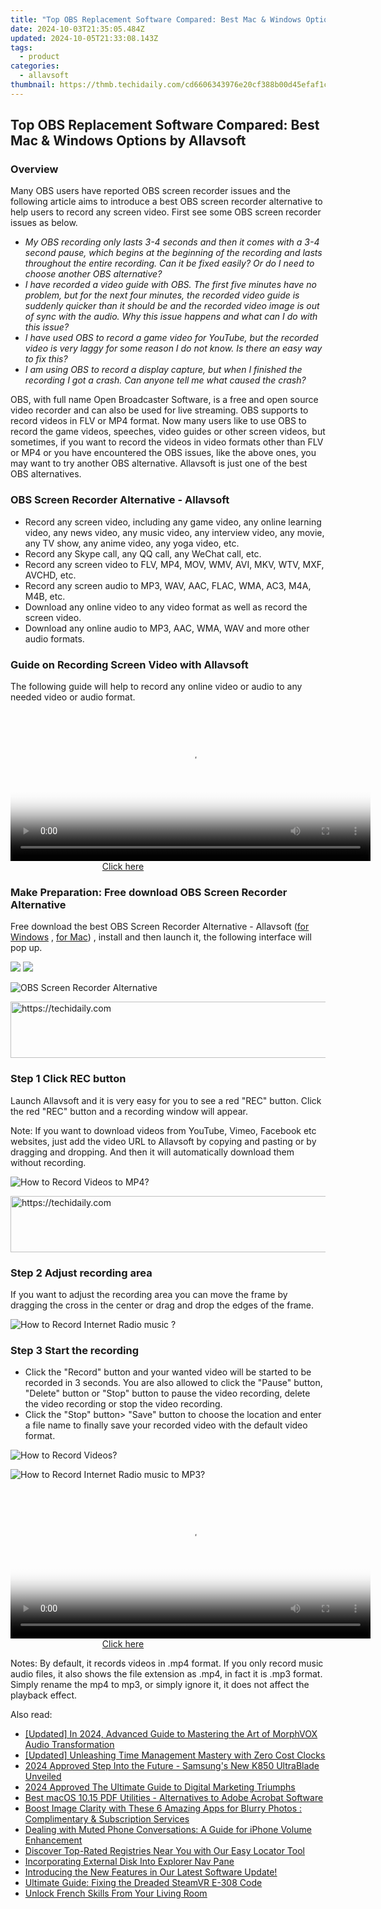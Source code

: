 ```yaml
---
title: "Top OBS Replacement Software Compared: Best Mac & Windows Options by Allavsoft"
date: 2024-10-03T21:35:05.484Z
updated: 2024-10-05T21:33:08.143Z
tags:
  - product
categories:
  - allavsoft
thumbnail: https://thmb.techidaily.com/cd6606343976e20cf388b00d45efaf1c0dc2657ac5579547b5483cbbe74bcc51.jpg
---
```


## Top OBS Replacement Software Compared: Best Mac & Windows Options by Allavsoft

### Overview

Many OBS users have reported OBS screen recorder issues and the following article aims to introduce a best OBS screen recorder alternative to help users to record any screen video. First see some OBS screen recorder issues as below.

* _My OBS recording only lasts 3-4 seconds and then it comes with a 3-4 second pause, which begins at the beginning of the recording and lasts throughout the entire recording. Can it be fixed easily? Or do I need to choose another OBS alternative?_
* _I have recorded a video guide with OBS. The first five minutes have no problem, but for the next four minutes, the recorded video guide is suddenly quicker than it should be and the recorded video image is out of sync with the audio. Why this issue happens and what can I do with this issue?_
* _I have used OBS to record a game video for YouTube, but the recorded video is very laggy for some reason I do not know. Is there an easy way to fix this?_
* _I am using OBS to record a display capture, but when I finished the recording I got a crash. Can anyone tell me what caused the crash?_

OBS, with full name Open Broadcaster Software, is a free and open source video recorder and can also be used for live streaming. OBS supports to record videos in FLV or MP4 format. Now many users like to use OBS to record the game videos, speeches, video guides or other screen videos, but sometimes, if you want to record the videos in video formats other than FLV or MP4 or you have encountered the OBS issues, like the above ones, you may want to try another OBS alternative. Allavsoft is just one of the best OBS alternatives.

### OBS Screen Recorder Alternative - Allavsoft

* Record any screen video, including any game video, any online learning video, any news video, any music video, any interview video, any movie, any TV show, any anime video, any yoga video, etc.
* Record any Skype call, any QQ call, any WeChat call, etc.
* Record any screen video to FLV, MP4, MOV, WMV, AVI, MKV, WTV, MXF, AVCHD, etc.
* Record any screen audio to MP3, WAV, AAC, FLAC, WMA, AC3, M4A, M4B, etc.
* Download any online video to any video format as well as record the screen video.
* Download any online audio to MP3, AAC, WMA, WAV and more other audio formats.

### Guide on Recording Screen Video with Allavsoft

The following guide will help to record any online video or audio to any needed video or audio format.

<!-- affiliate ads begin -->
<span id="1983582">
					<video width="576" height="240" style="cursor:pointer"
           poster="//a.impactradius-go.com/display-clicktoplayimage/1983582.png"
           onclick="if(!this.playClicked){this.play();this.setAttribute('controls',true);this.playClicked=true;}">
	   <source src="//a.impactradius-go.com/display-ad/22993-1983582">
	   <img src="//a.impactradius-go.com/display-clicktoplayimage/1983582.png" style="border: none; height: 100%; width: 100%; object-fit: contain">
	</video>
	<div style="width:360px;text-align:center"><a href="javascript:window.open(decodeURIComponent('https%3A%2F%2Fhomestyler.sjv.io%2Fc%2F5597632%2F1983582%2F22993'), '_blank');void(0);">Click here</a></div>
</span>
<img height="0" width="0" src="https://imp.pxf.io/i/5597632/1983582/22993" style="position:absolute;visibility:hidden;" border="0" />
<!-- affiliate ads end -->

### Make Preparation: Free download OBS Screen Recorder Alternative

Free download the best OBS Screen Recorder Alternative - Allavsoft ([for Windows](https://tools.techidaily.com/allavsoft/products/) , [for Mac](https://tools.techidaily.com/allavsoft/products/)) , install and then launch it, the following interface will pop up.

[![](https://www.allavsoft.com/how-to/../images/how-to/free-download-win.jpg)](https://tools.techidaily.com/allavsoft/products/) [![](https://www.allavsoft.com/how-to/../images/how-to/free-download-mac.jpg)](https://tools.techidaily.com/allavsoft/products/)

![OBS Screen Recorder Alternative](https://www.allavsoft.com/how-to/../images/allavsoft/screen-shot-600.jpg)

<!-- affiliate ads begin -->
<a href="https://appsumo.8odi.net/c/5597632/2144274/7443" target="_top" id="2144274">
  <img src="//a.impactradius-go.com/display-ad/7443-2144274" border="0" alt="https://techidaily.com" width="600" height="90"/>
</a>
<img height="0" width="0" src="https://appsumo.8odi.net/i/5597632/2144274/7443" style="position:absolute;visibility:hidden;" border="0" />
<!-- affiliate ads end -->

### Step 1 Click REC button

Launch Allavsoft and it is very easy for you to see a red "REC" button. Click the red "REC" button and a recording window will appear.

Note: If you want to download videos from YouTube, Vimeo, Facebook etc websites, just add the video URL to Allavsoft by copying and pasting or by dragging and dropping. And then it will automatically download them without recording.

![How to Record Videos to MP4?](https://www.allavsoft.com/how-to/../images/how-to/record-skype-video-calls/click-rec-to-record-videos.jpg)

<!-- affiliate ads begin -->
<a href="https://unicoeye.pxf.io/c/5597632/2134239/18498" target="_top" id="2134239">
  <img src="//a.impactradius-go.com/display-ad/18498-2134239" border="0" alt="https://techidaily.com" width="721" height="90"/>
</a>
<img height="0" width="0" src="https://unicoeye.pxf.io/i/5597632/2134239/18498" style="position:absolute;visibility:hidden;" border="0" />
<!-- affiliate ads end -->

### Step 2 Adjust recording area

If you want to adjust the recording area you can move the frame by dragging the cross in the center or drag and drop the edges of the frame.

![How to Record Internet Radio music ?](https://www.allavsoft.com/how-to/../images/how-to/record-skype-video-calls/move-adjust-the-recording-frame.jpg)

### Step 3 Start the recording

* Click the "Record" button and your wanted video will be started to be recorded in 3 seconds. You are also allowed to click the "Pause" button, "Delete" button or "Stop" button to pause the video recording, delete the video recording or stop the video recording.
* Click the "Stop" button> "Save" button to choose the location and enter a file name to finally save your recorded video with the default video format.

![How to Record Videos?](https://www.allavsoft.com/how-to/../images/how-to/record-skype-video-calls/click-REC.jpg)

![How to Record Internet Radio music to MP3?](https://www.allavsoft.com/how-to/../images/how-to/record-skype-video-calls/click-stop-save-to-finish-recording.jpg)

<!-- affiliate ads begin -->
<span id="1983475">
					<video width="576" height="240" style="cursor:pointer"
           poster="//a.impactradius-go.com/display-clicktoplayimage/1983475.png"
           onclick="if(!this.playClicked){this.play();this.setAttribute('controls',true);this.playClicked=true;}">
	   <source src="//a.impactradius-go.com/display-ad/22993-1983475">
	   <img src="//a.impactradius-go.com/display-clicktoplayimage/1983475.png" style="border: none; height: 100%; width: 100%; object-fit: contain">
	</video>
	<div style="width:360px;text-align:center"><a href="javascript:window.open(decodeURIComponent('https%3A%2F%2Fhomestyler.sjv.io%2Fc%2F5597632%2F1983475%2F22993'), '_blank');void(0);">Click here</a></div>
</span>
<img height="0" width="0" src="https://imp.pxf.io/i/5597632/1983475/22993" style="position:absolute;visibility:hidden;" border="0" />
<!-- affiliate ads end -->

Notes: By default, it records videos in .mp4 format. If you only record music audio files, it also shows the file extension as .mp4, in fact it is .mp3 format. Simply rename the mp4 to mp3, or simply ignore it, it does not affect the playback effect.

<ins class="adsbygoogle"
     style="display:block"
     data-ad-format="autorelaxed"
     data-ad-client="ca-pub-7571918770474297"
     data-ad-slot="1223367746"></ins>

<ins class="adsbygoogle"
     style="display:block"
     data-ad-client="ca-pub-7571918770474297"
     data-ad-slot="8358498916"
     data-ad-format="auto"
     data-full-width-responsive="true"></ins>

<span class="atpl-alsoreadstyle">Also read:</span>
<div><ul>
<li><a href="https://fox-hovers.techidaily.com/updated-in-2024-advanced-guide-to-mastering-the-art-of-morphvox-audio-transformation/"><u>[Updated] In 2024, Advanced Guide to Mastering the Art of MorphVOX Audio Transformation</u></a></li>
<li><a href="https://fox-info.techidaily.com/updated-unleashing-time-management-mastery-with-zero-cost-clocks/"><u>[Updated] Unleashing Time Management Mastery with Zero Cost Clocks</u></a></li>
<li><a href="https://fox-friendly.techidaily.com/2024-approved-step-into-the-future-samsungs-new-k850-ultrablade-unveiled/"><u>2024 Approved Step Into the Future - Samsung's New K850 UltraBlade Unveiled</u></a></li>
<li><a href="https://some-guidance.techidaily.com/2024-approved-the-ultimate-guide-to-digital-marketing-triumphs/"><u>2024 Approved The Ultimate Guide to Digital Marketing Triumphs</u></a></li>
<li><a href="https://fox-search.techidaily.com/best-macos-1015-pdf-utilities-alternatives-to-adobe-acrobat-software/"><u>Best macOS 10.15 PDF Utilities - Alternatives to Adobe Acrobat Software</u></a></li>
<li><a href="https://fox-search.techidaily.com/boost-image-clarity-with-these-6-amazing-apps-for-blurry-photos-complimentary-and-subscription-services/"><u>Boost Image Clarity with These 6 Amazing Apps for Blurry Photos : Complimentary & Subscription Services</u></a></li>
<li><a href="https://technical-tips.techidaily.com/dealing-with-muted-phone-conversations-a-guide-for-iphone-volume-enhancement/"><u>Dealing with Muted Phone Conversations: A Guide for iPhone Volume Enhancement</u></a></li>
<li><a href="https://fox-search.techidaily.com/discover-top-rated-registries-near-you-with-our-easy-locator-tool/"><u>Discover Top-Rated Registries Near You with Our Easy Locator Tool</u></a></li>
<li><a href="https://win11-tips.techidaily.com/incorporating-external-disk-into-explorer-nav-pane/"><u>Incorporating External Disk Into Explorer Nav Pane</u></a></li>
<li><a href="https://fox-search.techidaily.com/introducing-the-new-features-in-our-latest-software-update/"><u>Introducing the New Features in Our Latest Software Update!</u></a></li>
<li><a href="https://win-solutions.techidaily.com/ultimate-guide-fixing-the-dreaded-steamvr-e-308-code/"><u>Ultimate Guide: Fixing the Dreaded SteamVR E-308 Code</u></a></li>
<li><a href="https://mondly-stories.techidaily.com/unlock-french-skills-from-your-living-room/"><u>Unlock French Skills From Your Living Room</u></a></li>
</ul></div>

